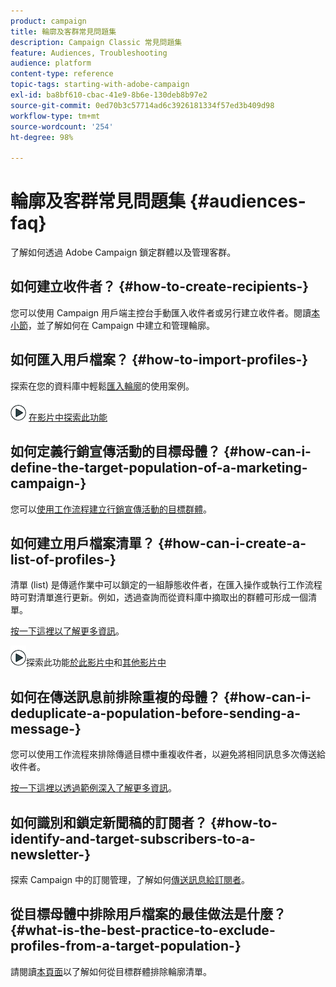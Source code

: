 ```yaml
---
product: campaign
title: 輪廓及客群常見問題集
description: Campaign Classic 常見問題集
feature: Audiences, Troubleshooting
audience: platform
content-type: reference
topic-tags: starting-with-adobe-campaign
exl-id: ba8bf610-cbac-41e9-8b6e-130deb8b97e2
source-git-commit: 0ed70b3c57714ad6c3926181334f57ed3b409d98
workflow-type: tm+mt
source-wordcount: '254'
ht-degree: 98%

---
```


# 輪廓及客群常見問題集 {#audiences-faq}



了解如何透過 Adobe Campaign 鎖定群體以及管理客群。

## 如何建立收件者？ {#how-to-create-recipients-}

您可以使用 Campaign 用戶端主控台手動匯入收件者或另行建立收件者。閱讀[本小節](../../platform/using/about-profiles.md)，並了解如何在 Campaign 中建立和管理輪廓。

## 如何匯入用戶檔案？ {#how-to-import-profiles-}

探索在您的資料庫中輕鬆[匯入輪廓](../../platform/using/import-operations-samples.md)的使用案例。

![](assets/do-not-localize/how-to-video.png) [在影片中探索此功能](https://experienceleague.adobe.com/docs/campaign-classic-learn/tutorials/profile-management/importing-profiles.html?lang=zh-Hant)

## 如何定義行銷宣傳活動的目標母體？ {#how-can-i-define-the-target-population-of-a-marketing-campaign-}

您可以[使用工作流程建立行銷宣傳活動的目標群體](../../campaign/using/marketing-campaign-deliveries.md#building-the-main-target-in-a-workflow)。


## 如何建立用戶檔案清單？ {#how-can-i-create-a-list-of-profiles-}

清單 (list) 是傳遞作業中可以鎖定的一組靜態收件者，在匯入操作或執行工作流程時可對清單進行更新。例如，透過查詢而從資料庫中摘取出的群體可形成一個清單。

[按一下這裡以了解更多資訊](../../platform/using/creating-and-managing-lists.md#creating-a-profile-list-from-a-group)。

![](assets/do-not-localize/how-to-video.png)探索此功能[於此影片中](https://experienceleague.adobe.com/docs/campaign-classic-learn/tutorials/profile-management/creating-a-list-of-recipients-with-a-workflow.html?lang=zh-Hant)和[其他影片中](https://experienceleague.adobe.com/docs/campaign-classic-learn/tutorials/profile-management/creating-a-list-of-recipients.html?lang=zh-Hant)

## 如何在傳送訊息前排除重複的母體？ {#how-can-i-deduplicate-a-population-before-sending-a-message-}

您可以使用工作流程來排除傳遞目標中重複收件者，以避免將相同訊息多次傳送給收件者。

[按一下這裡以透過範例深入了解更多資訊](../../workflow/using/deduplication.md#example--identify-the-duplicates-before-a-delivery)。

## 如何識別和鎖定新聞稿的訂閱者？ {#how-to-identify-and-target-subscribers-to-a-newsletter-}

探索 Campaign 中的訂閱管理，了解如何[傳送訊息給訂閱者](../../delivery/using/managing-subscriptions.md)。

## 從目標母體中排除用戶檔案的最佳做法是什麼？ {#what-is-the-best-practice-to-exclude-profiles-from-a-target-population-}

請閱讀[本頁面](../../workflow/using/read-list.md)以了解如何從目標群體排除輪廓清單。
